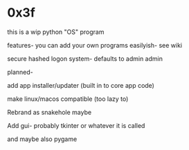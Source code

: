# 0x3f
this is a wip python "OS" program

features-
you can add your own programs easilyish- see wiki

secure hashed logon system- defaults to admin admin

planned-

add app installer/updater (built in to core app code)

make linux/macos compatible (too lazy to)

Rebrand as snakehole maybe

Add gui- probably tkinter or whatever it is called

  and maybe also pygame
